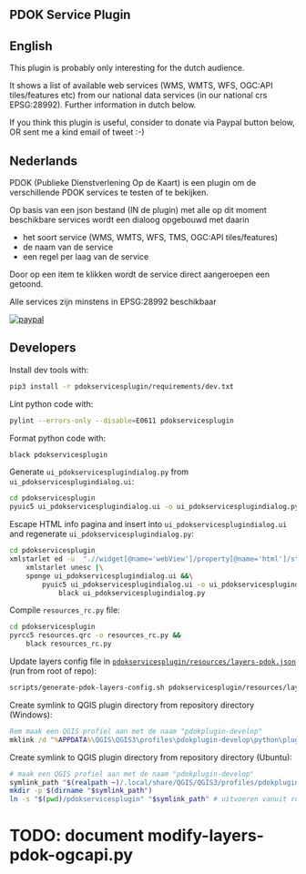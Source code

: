 ## PDOK Service Plugin

## English

This plugin is probably only interesting for the dutch audience.

It shows a list of available web services (WMS, WMTS, WFS, OGC:API tiles/features etc) from our
national data services (in our national crs EPSG:28992).
Further information in dutch below.

If you think this plugin is useful, consider to donate via Paypal button below, OR sent me a kind email of tweet :-)

## Nederlands

PDOK (Publieke Dienstverlening Op de Kaart) is een plugin om de verschillende
PDOK services te testen of te bekijken.

Op basis van een json bestand (IN de plugin) met alle op dit moment beschikbare services wordt een dialoog opgebouwd met daarin

- het soort service (WMS, WMTS, WFS, TMS, OGC:API tiles/features)
- de naam van de service
- een regel per laag van de service

Door op een item te klikken wordt de service direct aangeroepen een getoond.

Alle services zijn minstens in EPSG:28992 beschikbaar

[![paypal](https://www.paypalobjects.com/en_US/NL/i/btn/btn_donateCC_LG.gif)](https://www.paypal.com/cgi-bin/webscr?cmd=_donations&business=DZ8R5JPAW55CJ&currency_code=EUR&source=url)

## Developers

Install dev tools with:

```sh
pip3 install -r pdokservicesplugin/requirements/dev.txt
```

Lint python code with:

```sh
pylint --errors-only --disable=E0611 pdokservicesplugin
```

Format python code with:

```sh
black pdokservicesplugin
```

Generate `ui_pdokservicesplugindialog.py` from `ui_pdokservicesplugindialog.ui`:

```sh
cd pdokservicesplugin
pyuic5 ui_pdokservicesplugindialog.ui -o ui_pdokservicesplugindialog.py
```

Escape HTML info pagina and insert into `ui_pdokservicesplugindialog.ui` and regenerate `ui_pdokservicesplugindialog.py`:

```sh
cd pdokservicesplugin
xmlstarlet ed -u  ".//widget[@name='webView']/property[@name='html']/string" -v "$(sed 's/&/\&amp;/g; s/</\&lt;/g; s/>/\&gt;/g; s/"/\&quot;/g; s/'"'"'/\&#39;/g' < resources/infotab.html)" ui_pdokservicesplugindialog.ui |\
    xmlstarlet unesc |\
    sponge ui_pdokservicesplugindialog.ui &&\
        pyuic5 ui_pdokservicesplugindialog.ui -o ui_pdokservicesplugindialog.py &&\
            black ui_pdokservicesplugindialog.py
```

Compile `resources_rc.py` file:

```sh
cd pdokservicesplugin
pyrcc5 resources.qrc -o resources_rc.py &&
    black resources_rc.py
```

Update layers config file in [`pdokservicesplugin/resources/layers-pdok.json`](pdokservicesplugin/resources/layers-pdok.json) (run from root of repo):

```sh
scripts/generate-pdok-layers-config.sh pdokservicesplugin/resources/layers-pdok.json
```

Create symlink to QGIS plugin directory from repository directory (Windows):

```bat
Rem maak een QGIS profiel aan met de naam "pdokplugin-develop"
mklink /d "%APPDATA%\QGIS\QGIS3\profiles\pdokplugin-develop\python\plugins\pdokservicesplugin" "%REPODIR%\pdokservicesplugin"
```

Create symlink to QGIS plugin directory from repository directory (Ubuntu):

```sh
# maak een QGIS profiel aan met de naam "pdokplugin-develop"
symlink_path "$(realpath ~)/.local/share/QGIS/QGIS3/profiles/pdokplugin-develop/python/plugins/pdokservicesplugin"
mkdir -p $(dirname "$symlink_path")
ln -s "$(pwd)/pdokservicesplugin" "$symlink_path" # uitvoeren vanuit root van repo
```

# TODO: document modify-layers-pdok-ogcapi.py
